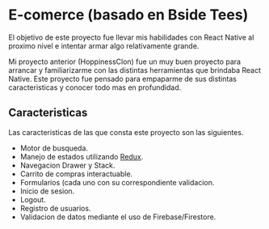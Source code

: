 # E-comerce (basado en Bside Tees)

El objetivo de este proyecto fue llevar mis habilidades con React Native al proximo nivel e intentar armar algo relativamente grande.

Mi proyecto anterior (HoppinessClon) fue un muy buen proyecto para arrancar y familiarizarme con las distintas herramientas que brindaba React Native. Este proyecto fue pensado para empaparme de sus distintas caracteristicas y conocer todo mas en profundidad.

## Caracteristicas

Las caracteristicas de las que consta este proyecto son las siguientes.

* Motor de busqueda.
* Manejo de estados utilizando [Redux](https://redux.js.org/).
* Navegacion Drawer y Stack.
* Carrito de compras interactuable.
* Formularios (cada uno con su correspondiente validacion.
* Inicio de sesion.
* Logout.
* Registro de usuarios.
* Validacion de datos mediante el uso de Firebase/Firestore.

